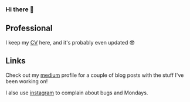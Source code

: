 ### Hi there 👋

## Professional

I keep my [CV](CV.md) here, and it's probably even updated 😎

## Links

Check out my [medium](https://medium.com/@simpikkle) profile for a couple of blog posts with the stuff I've been working on!

I also use [instagram](https://www.instagram.com/simpikkle/) to complain about bugs and Mondays. 

<!--
**simpikkle/simpikkle** is a ✨ _special_ ✨ repository because its `README.md` (this file) appears on your GitHub profile.

Here are some ideas to get you started:

- 🔭 I’m currently working on ...
- 🌱 I’m currently learning ...
- 👯 I’m looking to collaborate on ...
- 🤔 I’m looking for help with ...
- 💬 Ask me about ...
- 📫 How to reach me: ...
- 😄 Pronouns: ...
- ⚡ Fun fact: ...
-->

